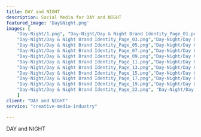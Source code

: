 ```yaml
---
title: DAY and NIGHT
description: Social Media for DAY and NIGHT
featured_image: 'Day&Night.png'
images: [ 
	"Day-Night/1.png", "Day-Night/Day & Night Brand Identity_Page_01.png", "Day-Night/Day & Night Brand Identity_Page_02.png",
	"Day-Night/Day & Night Brand Identity_Page_03.png","Day-Night/Day & Night Brand Identity_Page_04.png",
	"Day-Night/Day & Night Brand Identity_Page_05.png","Day-Night/Day & Night Brand Identity_Page_06.png",
	"Day-Night/Day & Night Brand Identity_Page_07.png","Day-Night/Day & Night Brand Identity_Page_08.png",
	"Day-Night/Day & Night Brand Identity_Page_09.png","Day-Night/Day & Night Brand Identity_Page_10.png",
	"Day-Night/Day & Night Brand Identity_Page_11.png","Day-Night/Day & Night Brand Identity_Page_12.png",
	"Day-Night/Day & Night Brand Identity_Page_13.png","Day-Night/Day & Night Brand Identity_Page_14.png",
	"Day-Night/Day & Night Brand Identity_Page_15.png","Day-Night/Day & Night Brand Identity_Page_16.png",
	"Day-Night/Day & Night Brand Identity_Page_17.png","Day-Night/Day & Night Brand Identity_Page_18.png",
	"Day-Night/Day & Night Brand Identity_Page_19.png","Day-Night/Day & Night Brand Identity_Page_20.png",
	"Day-Night/Day & Night Brand Identity_Page_22.png", "Day-Night/Day & Night Brand Identity_Page_23.png"
	]
client: "DAY and NIGHT"
service: "creative-media-industry"

---
```

DAY and NIGHT
